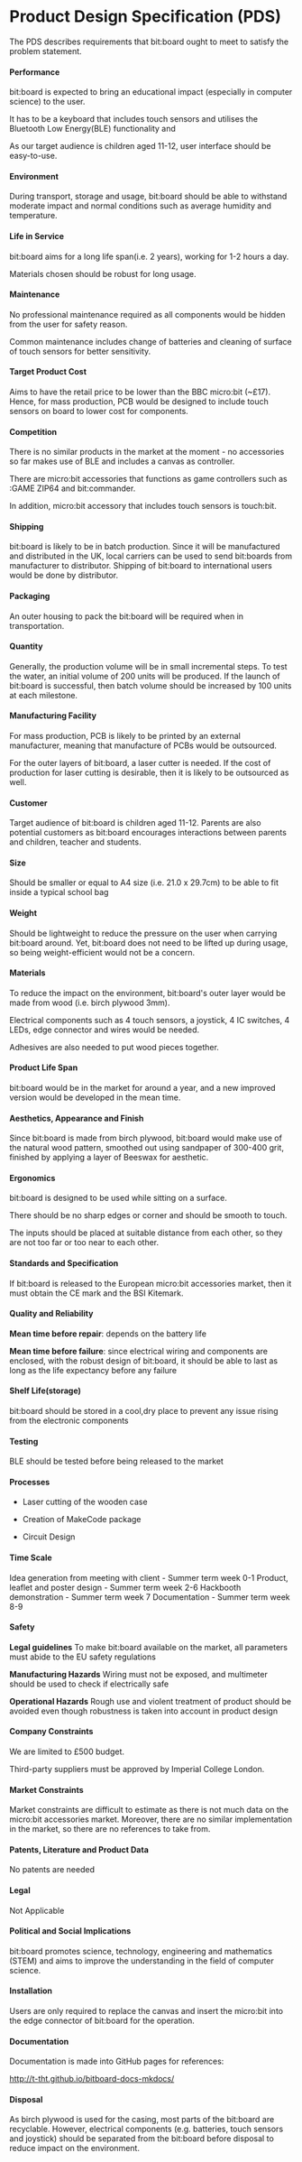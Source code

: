 # Product Design Specification (PDS)
The PDS describes requirements that bit:board ought to meet to satisfy the problem statement.

#### Performance
bit:board is expected to bring an educational impact (especially in computer science) to the user.

It has to be a keyboard that includes touch sensors and utilises the Bluetooth Low Energy(BLE) functionality and

As our target audience is children aged 11-12, user interface should be easy-to-use.

#### Environment
During transport, storage and usage, bit:board should be able to withstand moderate impact and  normal conditions such as average humidity and temperature.

#### Life in Service
bit:board aims for a long life span(i.e. 2 years), working for 1-2 hours a day.

Materials chosen should be robust for long usage.

#### Maintenance
No professional maintenance required as all components would be hidden from the user for safety reason.

Common maintenance includes change of batteries and cleaning of surface of touch sensors for better sensitivity.

#### Target Product Cost
Aims to have the retail price to be lower than the BBC micro:bit (~£17). Hence, for mass production, PCB would be designed to include touch sensors on board to lower cost for components.

#### Competition
There is no similar products in the market at the moment - no accessories so far makes use of BLE and includes a canvas as controller.

There are micro:bit accessories that functions as game controllers such as :GAME ZIP64 and bit:commander.

In addition, micro:bit accessory that includes touch sensors is touch:bit.

#### Shipping
bit:board is likely to be in batch production. Since it will be manufactured and distributed in the UK, local carriers can be used to send bit:boards from manufacturer to distributor. Shipping of bit:board to international users would be done by distributor.

#### Packaging
An outer housing to pack the bit:board will be required when in transportation.

#### Quantity
Generally, the production volume will be in small incremental steps. To test the water, an initial volume of 200 units will be produced. If the launch of bit:board is successful, then batch volume should be increased by 100 units at each milestone.

#### Manufacturing Facility
For mass production, PCB is likely to be printed by an external manufacturer, meaning that manufacture of PCBs would be outsourced.

For the outer layers of bit:board, a laser cutter is needed. If the cost of production for laser cutting is desirable, then it is likely to be outsourced as well.

#### Customer
Target audience of bit:board is children aged 11-12. Parents are also potential customers as bit:board encourages interactions between parents and children, teacher and students.

#### Size
Should be smaller or equal to A4 size (i.e. 21.0 x 29.7cm) to be able to fit inside a typical school bag

#### Weight
Should be lightweight to reduce the pressure on the user when carrying bit:board around. Yet, bit:board does not need to be lifted up during usage, so being weight-efficient would not be a concern.

#### Materials
To reduce the impact on the environment, bit:board's outer layer would be made from wood (i.e. birch plywood 3mm).

Electrical components such as 4 touch sensors, a joystick, 4 IC switches, 4 LEDs, edge connector and wires would be needed.

Adhesives are also needed to put wood pieces together.

#### Product Life Span
bit:board would be in the market for around a year, and a new improved version would be developed in the mean time.

#### Aesthetics, Appearance and Finish
Since bit:board is made from birch plywood, bit:board would make use of the natural wood pattern, smoothed out using sandpaper of 300-400 grit, finished by applying a layer of Beeswax for aesthetic.

#### Ergonomics
bit:board is designed to be used while sitting on a surface.

There should be no sharp edges or corner and should be smooth to touch.

The inputs should be placed at suitable distance from each other, so they are not too far or too near to each other.

#### Standards and Specification
If bit:board is released to the European micro:bit accessories market, then it must obtain the CE mark and the BSI Kitemark.

#### Quality and Reliability
**Mean time before repair**: depends on the battery life

**Mean time before failure**: since electrical wiring and components are enclosed, with the robust design of bit:board, it should be able to last as long as the life expectancy before any failure

#### Shelf Life(storage)
bit:board should be stored in a cool,dry place to prevent any issue rising from the electronic components

#### Testing
BLE should be tested before being released to the market

#### Processes
* Laser cutting of the wooden case

* Creation of MakeCode package

* Circuit Design

#### Time Scale
Idea generation from meeting with client - Summer term week 0-1
Product, leaflet and poster design - Summer term week 2-6
Hackbooth demonstration - Summer term week 7
Documentation - Summer term week 8-9

#### Safety
**Legal guidelines**
To make bit:board available on the market, all parameters must abide to the EU safety regulations

**Manufacturing Hazards**
Wiring must not be exposed, and multimeter should be used to check if electrically safe

**Operational Hazards**
Rough use and violent treatment of product should be avoided even though robustness is taken into account in product design

#### Company Constraints
We are limited to £500 budget.

Third-party suppliers must be approved by Imperial College London.

#### Market Constraints
Market constraints are difficult to estimate as there is not much data on the micro:bit accessories market. Moreover, there are no similar implementation in the market, so there are no references to take from.

#### Patents, Literature and Product Data
No patents are needed

#### Legal
Not Applicable

#### Political and Social Implications
bit:board promotes science, technology, engineering and mathematics (STEM) and aims to improve the understanding in the field of computer science.

#### Installation
Users are only required to replace the canvas and insert the micro:bit into the edge connector of bit:board for the operation.

#### Documentation
Documentation is made into GitHub pages for references:

http://t-tht.github.io/bitboard-docs-mkdocs/

#### Disposal
As birch plywood is used for the casing, most parts of the bit:board are recyclable. However, electrical components (e.g. batteries, touch sensors and joystick) should be separated from the bit:board before disposal to reduce impact on the environment.
